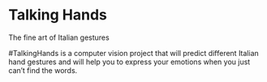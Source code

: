 # Talking Hands
The fine art of Italian gestures

#TalkingHands is a computer vision project that will predict different Italian hand gestures and will help you to express your emotions when you just can’t find the words. 




